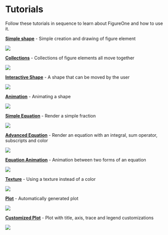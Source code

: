 # Tutorials

Follow these tutorials in sequence to learn about FigureOne and how to use it.

**[Simple shape](https://github.com/airladon/FigureOne/tree/master/tutorials/01%20-%20Shape)** - Simple creation and drawing of figure element

![](./01%20-%20Shape/example.png)

**[Collections](https://github.com/airladon/FigureOne/tree/master/tutorials/02%20-%20Collections)** - Collections of figure elements all move together

![](./02%20-%20Collections/example.gif)

**[Interactive Shape](https://github.com/airladon/FigureOne/tree/master/tutorials/03%20-%20Interactive%20Shape)** - A shape that can be moved by the user

![](./03%20-%20Interactive%20Shape/example.gif)

**[Animation](https://github.com/airladon/FigureOne/tree/master/tutorials/04%20-%20Animation)** - Animating a shape

![](./04%20-%20Animation/example.gif)

**[Simple Equation](https://github.com/airladon/FigureOne/tree/master/tutorials/05%20-%20Simple%20Equation)** - Render a simple fraction

![](./05%20-%20Simple%20Equation/example.png)

**[Advanced Equation](https://github.com/airladon/FigureOne/tree/master/tutorials/06%20-%20Advanced%20Equation)** - Render an equation with an integral, sum operator, subscripts and color

![](./06%20-%20Advanced%20Equation/example.png)

**[Equation Animation](https://github.com/airladon/FigureOne/tree/master/tutorials/07%20-%20Animation%20between%20Equation%20Forms)** - Animation between two forms of an equation

![](./07%20-%20Animation%20between%20Equation%20Forms/example.gif)

**[Texture](https://github.com/airladon/FigureOne/tree/master/tutorials/08%20-%20Texture)** - Using a texture instead of a color

![](./08%20-%20Texture/example.png)

**[Plot](https://github.com/airladon/FigureOne/tree/master/tutorials/09%20-%20Plot)** - Automatically generated plot

![](./09%20-%20Plot/example.png)

**[Customized Plot](https://github.com/airladon/FigureOne/tree/master/tutorials/10%20-%20Customized%20Plot)** - Plot with title, axis, trace and legend customizations

![](./10%20-%20Customized%20Plot/example.png)
